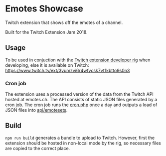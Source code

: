 # Emotes Showcase
Twitch extension that shows off the emotes of a channel.

Built for the Twitch Extension Jam 2018.

## Usage
To be used in conjuction with the [Twitch extension developer rig](https://github.com/twitchdev/developer-rig) when developing, else it is available on Twitch: https://www.twitch.tv/ext/3yumzvi6r4wfycsk7vt1kbtto9s0n3

### Cron job
The extension uses a processed version of the data from the Twitch API hosted at emotes.ch. The API consists of static JSON files generated by a cron job. The cron job runs the [cron.php](services/cron.php) once a day and outputs a load of JSON files into [api/emotesets](api/emotesets).
## Build
`npm run build` generates a bundle to upload to Twitch. However, first the extension should be hosted in non-local mode by the rig, so necessary files are copied to the correct place.
